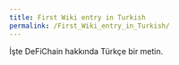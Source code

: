 ```yaml
---
title: First Wiki entry in Turkish
permalink: /First_Wiki_entry_in_Turkish/
---
```


İşte DeFiChain hakkında Türkçe bir metin.